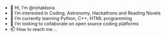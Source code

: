 - 👋 Hi, I’m @rohakbora
- 👀 I’m interested in Coding, Astronomy, Hackathons and Reading Novels
- 🌱 I’m currently learning Python, C++, HTML programming
- 💞️ I’m looking to collaborate on open source coding platforms
- 📫 How to reach me ...

<!---
rohakbora/rohakbora is a ✨ special ✨ repository because its `README.md` (this file) appears on your GitHub profile.
You can click the Preview link to take a look at your changes.
--->
